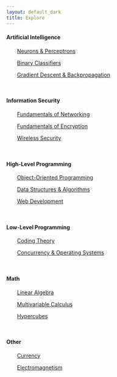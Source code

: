 ```yaml
---
layout: default_dark
title: Explore
---
```


<h4>Artificial Intelligence</h4><p>
    <p>&emsp;&emsp;<a class="light-link hover-animation" href="Artificial Intelligence/Neurons & Perceptrons.html">Neurons & Perceptrons</a></p>
    <p>&emsp;&emsp;<a class="light-link hover-animation" href="Artificial Intelligence/Binary Classifiers.html">Binary Classifiers</a></p>
    <p>&emsp;&emsp;<a class="light-link hover-animation" href="Artificial Intelligence/Gradient Descent & Backpropagation.html">Gradient Descent & Backpropagation</a></p>
	<br></p>
<h4>Information Security</h4><p>
    <p>&emsp;&emsp;<a class="light-link hover-animation" href="Information Security/Fundamentals of Networking.html">Fundamentals of Networking</a></p>
    <p>&emsp;&emsp;<a class="light-link hover-animation" href="Information Security/Fundamentals of Encryption.html">Fundamentals of Encryption</a></p>
    <p>&emsp;&emsp;<a class="light-link hover-animation" href="Information Security/Wireless Security.html">Wireless Security</a></p>
    <br></p>
<h4>High-Level Programming</h4><p>
	<p>&emsp;&emsp;<a class="light-link hover-animation" href="High-Level Programming/object-oriented programming.html">Object-Oriented Programming</a></p>
	<p>&emsp;&emsp;<a class="light-link hover-animation" href="High-Level Programming/data structures and algorithms.html">Data Structures & Algorithms</a></p>
	<p>&emsp;&emsp;<a class="light-link hover-animation" href="High-Level Programming/web development.html">Web Development</a></p>
    <br></p>
<h4>Low-Level Programming</h4><p>
    <p>&emsp;&emsp;<a class="light-link hover-animation" href="Low-Level Programming/coding theory.html">Coding Theory</a></p>
    <p>&emsp;&emsp;<a class="light-link hover-animation" href="Low-Level Programming/Concurrency & Operating Systems.html">Concurrency & Operating Systems</a></p>
    <br></p>
<h4>Math</h4><p>
    <p>&emsp;&emsp;<a class="light-link hover-animation" href="Mathematics/Linear Algebra.html">Linear Algebra</a></p>
    <p>&emsp;&emsp;<a class="light-link hover-animation" href="Mathematics/Multivariable Calculus.html">Multivariable Calculus</a></p>
    <p>&emsp;&emsp;<a class="light-link hover-animation" href="Mathematics/Hypercubes.html">Hypercubes</a></p>
    <br></p>
<h4>Other</h4><p>
    <p>&emsp;&emsp;<a class="light-link hover-animation" href="Other/Currency.html">Currency</a></p>
    <p>&emsp;&emsp;<a class="light-link hover-animation" href="Other/Electromagnetism.html">Electromagnetism</a></p>
    <br></p>
